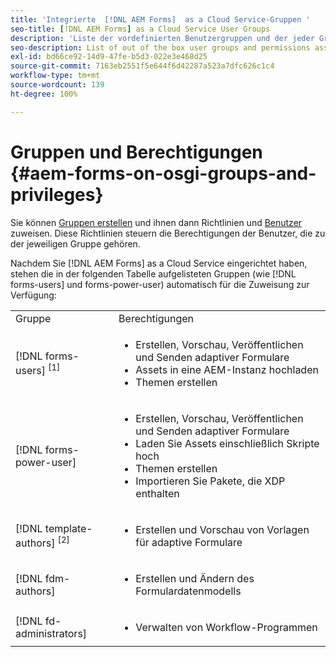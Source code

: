 ```yaml
---
title: 'Integrierte  [!DNL AEM Forms]  as a Cloud Service-Gruppen '
seo-title: [!DNL AEM Forms] as a Cloud Service User Groups
description: 'Liste der vordefinierten Benutzergruppen und der jeder Gruppe zugewiesenen Berechtigungen '
seo-description: List of out of the box user groups and permissions assigned to each group
exl-id: bd66ce92-14d9-47fe-b5d3-022e3e468d25
source-git-commit: 7163eb2551f5e644f6d42287a523a7dfc626c1c4
workflow-type: tm+mt
source-wordcount: 139
ht-degree: 100%

---
```


# Gruppen und Berechtigungen {#aem-forms-on-osgi-groups-and-privileges}

Sie können [Gruppen erstellen](https://experienceleague.adobe.com/docs/experience-manager-learn/cloud-service/accessing/aem-users-groups-and-permissions.html?lang=de#accessing) und ihnen dann Richtlinien und [Benutzer](https://experienceleague.adobe.com/docs/experience-manager-learn/cloud-service/accessing/aem-users-groups-and-permissions.html#accessing) zuweisen. Diese Richtlinien steuern die Berechtigungen der Benutzer, die zu der jeweiligen Gruppe gehören.

Nachdem Sie [!DNL AEM Forms] as a Cloud Service eingerichtet haben, stehen die in der folgenden Tabelle aufgelisteten Gruppen (wie [!DNL forms-users] und forms-power-user) automatisch für die Zuweisung zur Verfügung:

<table>
 <tbody>
  <tr>
   <td>Gruppe</td> 
   <td>Berechtigungen</td> 
  </tr>
  <tr>
   <td>[!DNL forms-users] <sup>[1]</sup></td> 
   <td>
    <ul> 
     <li>Erstellen, Vorschau, Veröffentlichen und Senden adaptiver Formulare</li> 
    <!-- <li>Create, preview, and publish interactive communications and document fragments</li> -->
     <li>Assets in eine AEM-Instanz hochladen</li> 
     <li>Themen erstellen</li> 
    </ul> </td> 
  </tr>
  <tr>
   <td>[!DNL forms-power-user]</td> 
   <td>
    <ul> 
     <li>Erstellen, Vorschau, Veröffentlichen und Senden adaptiver Formulare</li> 
     <!-- <li>Create, preview, and publish interactive communications and document fragments</li> 
     <li>Create scripts for Adaptive Forms using code editor</li> -->
     <li>Laden Sie Assets einschließlich Skripte hoch</li> 
     <li>Themen erstellen</li> 
     <li>Importieren Sie Pakete, die XDP enthalten</li> 
    </ul> </td> 
  </tr>
  <!-- <tr>
   <td>forms-submission-reviewers</td> 
   <td>
    <ul> 
     <li>Review submissions</li> 
     <li>Approve or reject submissions</li> 
    </ul> </td> 
  </tr> -->
  <tr>
   <td>[!DNL template-authors] <sup>[2]</sup></td> 
   <td>
    <ul> 
     <li>Erstellen und Vorschau von Vorlagen für adaptive Formulare <!-- or interactive communications --></li> 
    </ul> </td> 
  </tr>
  <tr>
   <td><p>[!DNL fdm-authors]</p> </td> 
   <td>
    <ul> 
     <li>Erstellen und Ändern des Formulardatenmodells</li> 
    </ul> </td> 
  </tr>
  <!-- <tr>
   <td>cm-agent-users</td> 
   <td>
    <ul> 
     <li>Access Correspondence Management letters or interactive communications using Agent UI</li> 
    </ul> </td> 
  </tr> --> 
  <!-- <tr>
   <td><p>workflow-editors</p> </td> 
   <td>
    <ul> -->
    <!-- <li>Create an inbox application</li>  -->
    <!-- <li>Create a workflow model</li> 
    </ul> </td> 
  </tr>
  <tr>
   <td>[!DNL workflow-users]</td> 
   <td>
    <ul> 
     <li>Use AEM inbox applications<br /> -->
     <!-- 
     <strong>Note: </strong>You must have cm-agent-users and [!DNL workflow-users] group assignments to access Interactive Communications Agent UI in AEM inbox.</li>  -->
    </ul> </td> 
  </tr>
  <tr>
   <td>[!DNL fd-administrators]</td> 
   <td>
    <ul> 
     <!-- <li>Configure PDF Generator</li> --> 
     <!-- <li>Configure Watched folder</li> -->
     <li>Verwalten von Workflow-Programmen</li> 
    </ul> </td> 
  </tr>
 </tbody>
</table>
